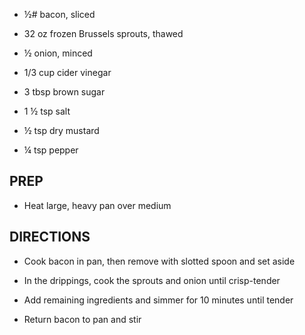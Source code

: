 - ½# bacon, sliced

- 32 oz frozen Brussels sprouts, thawed

- ½ onion, minced

- 1/3 cup cider vinegar

- 3 tbsp brown sugar

- 1 ½ tsp salt

- ½ tsp dry mustard

- ¼ tsp pepper

## PREP

- Heat large, heavy pan over medium

## DIRECTIONS

- Cook bacon in pan, then remove with slotted spoon and set aside

- In the drippings, cook the sprouts and onion until crisp-tender

- Add remaining ingredients and simmer for 10 minutes until tender

- Return bacon to pan and stir
